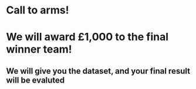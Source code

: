 <p align="center">
<h1> Call to arms! </h1>
<h1> We will award £1,000 to the final winner team! </h1> 
</p>

## We will give you the dataset, and your final result will be evaluted
